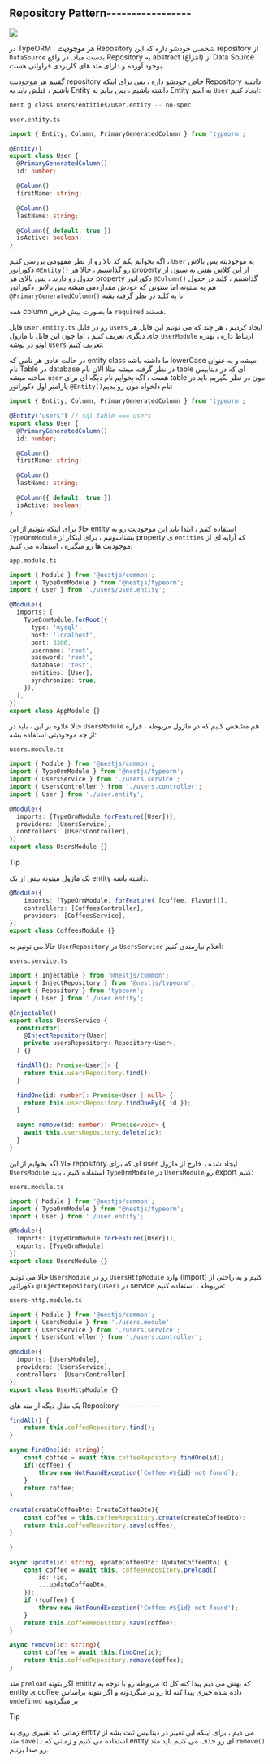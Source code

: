 ## Repository Pattern-----------------

![](./Images/Pasted%20image%2020240310202857%201.png)

در TypeORM ، هر **موجودیت** Repository شخصی خودشو داره که این repository از `DataSource` بدست میاد. در واقع Repository یه abstract (انتزاع) از Data Source بوجود آورده و دارای متد های کاربردی فراوانی هست.

گفتیم هر موجودیت repository خاص خودشو داره ، پس برای اینکه Repositpry داشته باشیم ، قبلش باید یه Entity داشته باشیم ، پس بیایم یه Entity به اسم `User` ایجاد کنیم:

```bash
nest g class users/entities/user.entity -- no-spec
```

`user.entity.ts`
```typescript
import { Entity, Column, PrimaryGeneratedColumn } from 'typeorm';

@Entity()
export class User {
  @PrimaryGeneratedColumn()
  id: number;

  @Column()
  firstName: string;

  @Column()
  lastName: string;

  @Column({ default: true })
  isActive: boolean;
}
```

اگه بخوایم یکم کد بالا رو از نظر مفهومی بررسی کنیم ، `User` یه موجودیته پس بالاش دکوراتور `@Entity()` رو گذاشتیم ، حالا هر property از این کلاس نقش یه ستون از جدول رو دارند ، پس بالای هر property دکوراتور `@Column()` گذاشتیم ، کلید در جدول هم یه ستونه اما ستونی که خودش مقداردهی میشه پس بالاش دکوراتور `@PrimaryGeneratedColumn()` تا یه کلید در نظر گرفته بشه.

همه column ها بصورت پیش فرض `required` هستند.

فایل `user.entity.ts` رو در فایل `users` ایجاد کردیم ، هر چند که می تونیم این فایل هر جای دیگری تعریف کنیم ، اما چون این فایل با ماژول `UserModule` ارتباط داره ، بهتره اونو در پوشه `users` تعریف کنیم.

در حالت عادی هر نامی که entity class ما داشته باشه lowerCase میشه و به عنوان نام Table در database در نظر گرفته میشه مثلا الان نام table ای که در دیتابیس ساخته میشه `user` هست ، اگه بخوایم نام دیگه ای برای table مون در نظر بگیریم باید در پارامتر اول دکوراتور `@Entity()`نام دلخواه مون رو بدیم:

```ts
import { Entity, Column, PrimaryGeneratedColumn } from 'typeorm';

@Entity('users') // sql table === users
export class User {
  @PrimaryGeneratedColumn()
  id: number;

  @Column()
  firstName: string;

  @Column()
  lastName: string;

  @Column({ default: true })
  isActive: boolean;
}
```

حالا برای اینکه بتونیم از این entity استفاده کنیم ، ابتدا باید این موجودیت رو به `TypeOrmModule` بشناسونیم ، برای اینکار از property ی `entities` که آرایه ای از موجودیت ها رو میگیره ، استفاده می کنیم:

`app.module.ts`
```typescript
import { Module } from '@nestjs/common';
import { TypeOrmModule } from '@nestjs/typeorm';
import { User } from './users/user.entity';

@Module({
  imports: [
    TypeOrmModule.forRoot({
      type: 'mysql',
      host: 'localhost',
      port: 3306,
      username: 'root',
      password: 'root',
      database: 'test',
      entities: [User],
      synchronize: true,
    }),
  ],
})
export class AppModule {}
```

حالا علاوه بر این ، باید در `UsersModule` هم مشخص کنیم که در ماژول مربوطه ، قراره از چه موجودیتی استفاده بشه:

`users.module.ts`
```typescript
import { Module } from '@nestjs/common';
import { TypeOrmModule } from '@nestjs/typeorm';
import { UsersService } from './users.service';
import { UsersController } from './users.controller';
import { User } from './user.entity';

@Module({
  imports: [TypeOrmModule.forFeature([User])],
  providers: [UsersService],
  controllers: [UsersController],
})
export class UsersModule {}
```

>[!tip]
>یک ماژول میتونه بیش از یک entity داشته باشه.

```ts
@Module({
	imports: [TypeOrmModule. forFeature( [coffee, Flavor])],
	controllers: [CoffeesController],
	providers: [CoffeesService],
})
export class CoffeesModule {}
```

حالا می تونیم به `UserRepository`  در `UsersService` اعلام نیازمندی کنیم:

`users.service.ts`
```typescript
import { Injectable } from '@nestjs/common';
import { InjectRepository } from '@nestjs/typeorm';
import { Repository } from 'typeorm';
import { User } from './user.entity';

@Injectable()
export class UsersService {
  constructor(
    @InjectRepository(User)
    private usersRepository: Repository<User>,
  ) {}

  findAll(): Promise<User[]> {
    return this.usersRepository.find();
  }

  findOne(id: number): Promise<User | null> {
    return this.usersRepository.findOneBy({ id });
  }

  async remove(id: number): Promise<void> {
    await this.usersRepository.delete(id);
  }
}
```

حالا اگه بخوایم از این repository ای که برای user ایجاد شده ، خارج از ماژول `UsersModule` استفاده کنیم ، باید `TypeOrmModule` در `UsersModule` رو export کنیم:

`users.module.ts`
```typescript
import { Module } from '@nestjs/common';
import { TypeOrmModule } from '@nestjs/typeorm';
import { User } from './user.entity';

@Module({
  imports: [TypeOrmModule.forFeature([User])],
  exports: [TypeOrmModule]
})
export class UsersModule {}
```

حالا می تونیم `UsersModule` رو در `UsersHttpModule` وارد (import) کنیم و به راحتی از دکوراتور `@InjectRepository(User)` در service مربوطه ، استفاده کنیم:

`users-http.module.ts`
```typescript
import { Module } from '@nestjs/common';
import { UsersModule } from './users.module';
import { UsersService } from './users.service';
import { UsersController } from './users.controller';

@Module({
  imports: [UsersModule],
  providers: [UsersService],
  controllers: [UsersController]
})
export class UserHttpModule {}
```


یک مثال دیگه از متد های Repository--------------


```ts
findAll() {
	return this.coffeeRepository.find();
}

async findOne(id: string){
	const coffee = await this.coffeeRepository.findOne(id);
	if(!coffee) {
		throw new NotFoundException(`Coffee #${id} not found`);
	}
	return coffee;
}

create(createCoffeeDto: CreateCoffeeDto){
	const coffee = this.coffeeRepository.create(createCoffeeDto);
	return this.coffeeRepository.save(coffee);
}

}

async update(id: string, updateCoffeeDto: UpdateCoffeeDto) {
	const coffee = await this. coffeeRepository.preload({
		id: +id,
		...updateCoffeeDto,
	});
	if (!coffee) {
		throw new NotFoundException('Coffee #${id} not found');
	}
	return this.coffeeRepository.save(coffee);
}

async remove(id: string){
	const coffee = await this.findOne(id);
	return this.coffeeRepository.remove(coffee);
}
```


متد `preload` اگر بتونه enitity مربوطه رو با توجه به id که بهش می دیم پیدا کنه کل entity ی coffee رو بر میگردونه و اگر نتونه براساس id داده شده چیزی پیدا کنه `undefined` بر میگردونه

>[!tip]
>زمانی که تغییری روی یه entity می دیم ، برای اینکه این تغییر در دیتابیس ثبت بشه از متد `save()` استفاده می کنیم و زمانی که entity ای رو حذف می کنیم باید متد `remove()` رو صدا بزنیم.


